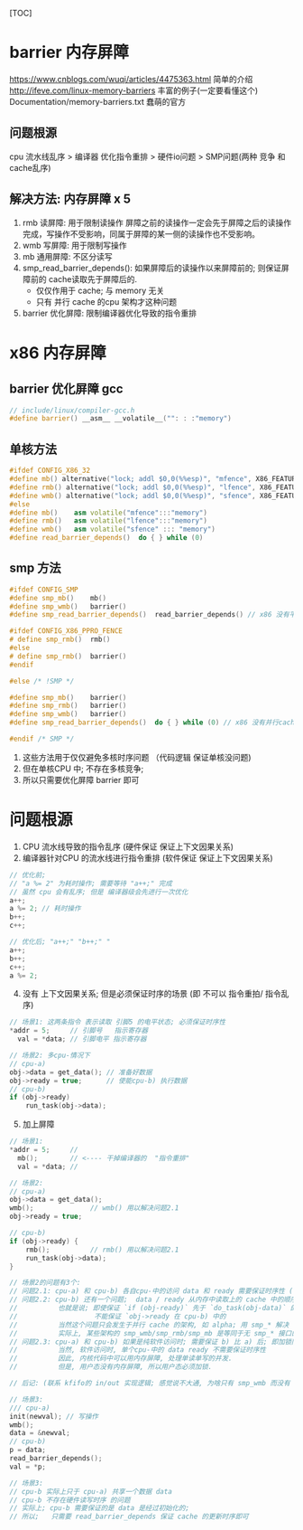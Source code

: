 [TOC]
# barrier 内存屏障
https://www.cnblogs.com/wuqi/articles/4475363.html  简单的介绍
http://ifeve.com/linux-memory-barriers              丰富的例子(一定要看懂这个)
Documentation/memory-barriers.txt                   蠢萌的官方

## 问题根源
cpu 流水线乱序 > 编译器 优化指令重排 > 硬件io问题 > SMP问题(两种 竞争 和 cache乱序)

## 解决方法: 内存屏障 x 5
1. rmb 读屏障:   用于限制读操作 屏障之前的读操作一定会先于屏障之后的读操作完成，写操作不受影响，同属于屏障的某一侧的读操作也不受影响。
2. wmb 写屏障:   用于限制写操作
3.  mb 通用屏障: 不区分读写
4. smp_read_barrier_depends(): 如果屏障后的读操作以来屏障前的; 则保证屏障前的 cache读取先于屏障后的.
    + 仅仅作用于 cache; 与 memory  无关
    + 只有 并行 cache 的cpu 架构才这种问题
5. barrier 优化屏障: 限制编译器优化导致的指令重排


# x86 内存屏障
## barrier 优化屏障 gcc
```c++
// include/linux/compiler-gcc.h
#define barrier() __asm__ __volatile__("": : :"memory")
```

## 单核方法
```c++
#ifdef CONFIG_X86_32
#define mb() alternative("lock; addl $0,0(%%esp)", "mfence", X86_FEATURE_XMM2)
#define rmb() alternative("lock; addl $0,0(%%esp)", "lfence", X86_FEATURE_XMM2)
#define wmb() alternative("lock; addl $0,0(%%esp)", "sfence", X86_FEATURE_XMM)
#else
#define mb() 	asm volatile("mfence":::"memory")
#define rmb()	asm volatile("lfence":::"memory")
#define wmb()	asm volatile("sfence" ::: "memory")
#define read_barrier_depends()	do { } while (0)
```

## smp 方法
```c++
#ifdef CONFIG_SMP
#define smp_mb()	mb()
#define smp_wmb()	barrier()
#define smp_read_barrier_depends()	read_barrier_depends() // x86 没有平行cache

#ifdef CONFIG_X86_PPRO_FENCE
# define smp_rmb()	rmb()
#else
# define smp_rmb()	barrier()
#endif

#else /* !SMP */

#define smp_mb()	barrier()
#define smp_rmb()	barrier()
#define smp_wmb()	barrier()
#define smp_read_barrier_depends()	do { } while (0) // x86 没有并行cache

#endif /* SMP */
```
1. 这些方法用于仅仅避免多核时序问题 （代码逻辑 保证单核没问题)
2. 但在单核CPU 中; 不存在多核竞争;
3. 所以只需要优化屏障 barrier 即可

# 问题根源
1. CPU 流水线导致的指令乱序             (硬件保证 保证上下文因果关系)
2. 编译器针对CPU 的流水线进行指令重排    (软件保证 保证上下文因果关系)
```c++
// 优化前;
// "a %= 2" 为耗时操作; 需要等待 "a++;" 完成
// 虽然 cpu 会有乱序; 但是 编译器级会先进行一次优化
a++;
a %= 2; // 耗时操作
b++;
c++;

// 优化后; "a++;" "b++;" "
a++;
b++;
c++;
a %= 2;
```
4. 没有 上下文因果关系; 但是必须保证时序的场景 (即 不可以 指令重拍/ 指令乱序)
```c++
// 场景1: 这两条指令 表示读取 引脚5 的电平状态; 必须保证时序性
*addr = 5;     // 引脚号   指示寄存器
  val = *data; // 引脚电平 指示寄存器

// 场景2: 多cpu-情况下
// cpu-a)
obj->data = get_data(); // 准备好数据
obj->ready = true;      // 使能cpu-b) 执行数据
// cpu-b)
if (obj->ready)
    run_task(obj->data);
```
5. 加上屏障
```c++
// 场景1:
*addr = 5;     //
  mb();        // <---- 干掉编译器的  "指令重排"
  val = *data; //

// 场景2:
// cpu-a)
obj->data = get_data();
wmb();              // wmb() 用以解决问题2.1
obj->ready = true;

// cpu-b)
if (obj->ready) {
    rmb();          // rmb() 用以解决问题2.1
    run_task(obj->data);
}

// 场景2的问题有3个:
// 问题2.1: cpu-a) 和 cpu-b) 各自cpu-中的访问 data 和 ready 需要保证时序性 (硬件访问时)
// 问题2.2: cpu-b) 还有一个问题;  data / ready 从内存中读取上的 cache 中的顺序是 不确定的
//          也就是说; 即使保证 `if (obj-ready)` 先于 `do_task(obj-data)` 的时序,
//                   不能保证 `obj->ready 在 cpu-b) 中的
//          当然这个问题只会发生于并行 cache 的架构, 如 alpha; 用 smp_* 解决
//          实际上, 某些架构的 smp_wmb/smp_rmb/smp_mb 是等同于无 smp_* 接口的
// 问题2.3: cpu-a) 和 cpu-b) 如果是纯软件访问时; 需要保证 b) 比 a) 后; 即加锁同步
//          当然, 软件访问时, 单个cpu-中的 data ready 不需要保证时序性
//          因此, 内核代码中可以用内存屏障, 处理单读单写的并发.
//          但是, 用户态没有内存屏障, 所以用户态必须加锁.

// 后记: (联系 kfifo的 in/out 实现逻辑; 感觉说不大通, 为啥只有 smp_wmb 而没有 smp_rmb)

// 场景3:
/// cpu-a)
init(newval); // 写操作
wmb();
data = &newval;
// cpu-b)
p = data;
read_barrier_depends();
val = *p;

// 场景3:
// cpu-b 实际上只于 cpu-a) 共享一个数据 data
// cpu-b 不存在硬件读写时序 的问题
// 实际上; cpu-b 需要保证的是 data 是经过初始化的;
// 所以;   只需要 read_barrier_depends 保证 cache 的更新时序即可
```
